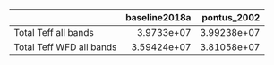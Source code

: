 |                          |   baseline2018a |   pontus_2002 |
|:-------------------------|----------------:|--------------:|
| Total Teff all bands     |     3.9733e+07  |   3.99238e+07 |
| Total Teff WFD all bands |     3.59424e+07 |   3.81058e+07 |
